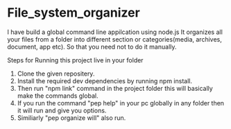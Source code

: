 # File_system_organizer
I have build a global command line appilcation using node.js
It organizes all your files from a folder into different section or categories(media, archives, document, app etc).
So that you need not to do it manually.

Steps for Running this project live in your folder
1. Clone the given repositery.
2. Install the required dev dependencies by running npm install.
4. Then run "npm link" command in the project folder this will basically make the commands global. 
5. If you run the command "pep help" in your pc globally in any folder then it will run and give you options.
6. Similiarly "pep organize will" also run. 
